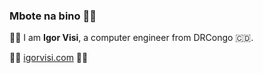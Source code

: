 ### Mbote na bino 👋🏿️
✊🏿️ I am **Igor Visi**, a computer engineer from DRCongo 🇨🇩️.

🤜🏿️ [igorvisi.com](https://igorvisi.com) 🤛🏿️

<!--
**igorvisi/igorvisi** is a ✨ _special_ ✨ repository because its `README.md` (this file) appears on your GitHub profile.

Here are some ideas to get you started:

- 🔭 I’m currently working on ...
- 🌱 I’m currently learning ...
- 👯 I’m looking to collaborate on ...
- 🤔 I’m looking for help with ...
- 💬 Ask me about ...
- 📫 How to reach me: ...
- 😄 Pronouns: ...
- ⚡ Fun fact: ...
-->
